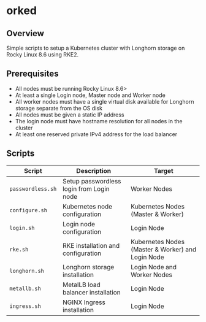# orked

## Overview
Simple scripts to setup a Kubernetes cluster with Longhorn storage on Rocky Linux 8.6 using RKE2.

## Prerequisites

- All nodes must be running Rocky Linux 8.6>
- At least a single Login node, Master node and Worker node
- All worker nodes must have a single virtual disk available for Longhorn storage separate from the OS disk
- All nodes must be given a static IP address
- The login node must have hostname resolution for all nodes in the cluster
- At least one reserved private IPv4 address for the load balancer

## Scripts

| Script | Description | Target |
| ------ | ----------- | ------ |
| `passwordless.sh` | Setup passwordless login from Login node | Worker Nodes |
| `configure.sh` | Kubernetes node configuration | Kubernetes Nodes (Master & Worker) |
| `login.sh` | Login node configuration | Login Node |
| `rke.sh` | RKE installation and configuration | Kubernetes Nodes (Master & Worker) and Login Node |
| `longhorn.sh` | Longhorn storage installation | Login Node and Worker Nodes |
| `metallb.sh` | MetalLB load balancer installation | Login Node |
| `ingress.sh` | NGINX Ingress installation | Login Node |
